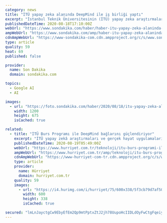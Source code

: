 ```yaml
---
category: news
title: "İTÜ yapay zeka alanında DeepMind ile iş birliği yaptı"
excerpt: "İstanbul Teknik Üniversitesinin (İTÜ) yapay zeka araştırmaları ve gerçek hayat uygulamaları konusunda DeepMind ile bilgisayar mühendisliği yüksek lisans ve doktora programlarındaki kadın araştırmacılara burs sağlamak için iş birliği ..."
publishedDateTime: 2020-08-18T17:10:00Z
webUrl: "https://www.sondakika.com/haber/haber-itu-yapay-zeka-alaninda-deepmind-ile-is-birligi-13519117/"
ampWebUrl: "https://www.sondakika.com/amp/haber-itu-yapay-zeka-alaninda-deepmind-ile-is-birligi-13519117/"
cdnAmpWebUrl: "https://www-sondakika-com.cdn.ampproject.org/c/s/www.sondakika.com/amp/haber-itu-yapay-zeka-alaninda-deepmind-ile-is-birligi-13519117/"
type: article
quality: 59
heat: 69
published: false

provider:
  name: Son Dakika
  domain: sondakika.com

topics:
  - Google AI
  - AI

images:
  - url: "https://foto.sondakika.com/haber/2020/08/18/itu-yapay-zeka-alaninda-deepmind-ile-is-birli-13519117_local_sd.jpg"
    width: 1200
    height: 675
    isCached: true

related:
  - title: "İTÜ Burs Programı ile DeepMind bağlarını güçlendiriyor"
    excerpt: "İTÜ yapay zekâ araştırmaları ve gerçek hayat uygulamaları konusunda dünya lideri olan DeepMind ile İTÜ Bilgisayar Mühendisliği yüksek lisans ve doktora programlarındaki kadın araştırmacılara burs sağl"
    publishedDateTime: 2020-08-19T05:49:00Z
    webUrl: "https://www.hurriyet.com.tr/teknoloji/itu-burs-programi-ile-deepmind-baglarini-guclendiriyor-41590460"
    ampWebUrl: "https://www.hurriyet.com.tr/amp/teknoloji/itu-burs-programi-ile-deepmind-baglarini-guclendiriyor-41590460"
    cdnAmpWebUrl: "https://www-hurriyet-com-tr.cdn.ampproject.org/c/s/www.hurriyet.com.tr/amp/teknoloji/itu-burs-programi-ile-deepmind-baglarini-guclendiriyor-41590460"
    type: article
    provider:
      name: Hürriyet
      domain: hurriyet.com.tr
    quality: 59
    images:
      - url: "https://i4.hurimg.com/i/hurriyet/75/600x338/5f3cb79d7af50715080e969d.jpg"
        width: 600
        height: 338
        isCached: true

secured: "lmLnJayctgCw9EbyEfEm2Qp9mtPptxZtJ2jh78UupoHcIIDLdOyFwCtgFqeiy7Cveirfhwo60lqCqTtyKod9RjTE8OSD23ffthWOfyvPpL20EE4ByTBUW6+xLgA1PmOUQp8mSmr977LeXsmA+hlgtawoB7EgSd1fDu99adtf2Ruwc0Hb19j5PbcxU6uVukF8mDUFnmNkmPeMMEtHLZNodZkpF/aOxMiCE56R0UEUDc4m66+zzqpKii0pXBwMwF4WRsLNJOuJzV7/s/qsRgURFuJg3KBYyMUosvMP2RFzyzP1E/tnjs7wUnk00Pw0XU92UK2qCexcfA3cDiLqKweRzQ==;LUQAzseee65KnEjX/W0L/Q=="
---
```


